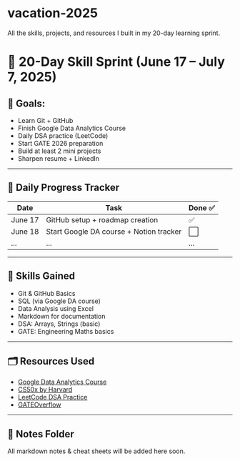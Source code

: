 # vacation-2025
All the skills, projects, and resources I built in my 20-day learning sprint.

# 🚀 20-Day Skill Sprint (June 17 – July 7, 2025)

## 🎯 Goals:
- Learn Git + GitHub
- Finish Google Data Analytics Course
- Daily DSA practice (LeetCode)
- Start GATE 2026 preparation
- Build at least 2 mini projects
- Sharpen resume + LinkedIn

---

## 📅 Daily Progress Tracker

| Date       | Task                                      | Done ✅ |
|------------|-------------------------------------------|--------|
| June 17    | GitHub setup + roadmap creation           | ✅     |
| June 18    | Start Google DA course + Notion tracker   | ⬜     |
| ...        | ...                                       | ...    |

---

## 🧠 Skills Gained

- Git & GitHub Basics
- SQL (via Google DA course)
- Data Analysis using Excel
- Markdown for documentation
- DSA: Arrays, Strings (basic)
- GATE: Engineering Maths basics

---

## 🗂️ Resources Used

- [Google Data Analytics Course](https://www.coursera.org/professional-certificates/google-data-analytics)
- [CS50x by Harvard](https://cs50.harvard.edu/x/)
- [LeetCode DSA Practice](https://leetcode.com/)
- [GATEOverflow](https://gateoverflow.in/)

---

## 📌 Notes Folder

All markdown notes & cheat sheets will be added here soon.
